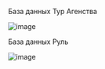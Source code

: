 База данных Тур Агенства

![image](https://github.com/DelpanDDD/demoekz/assets/98009151/aebfb611-3a31-4cc6-a09a-c7ff080907db)

База данных Руль

![image](https://github.com/DelpanDDD/demoekz/assets/98009151/6b2196f8-4355-4120-87bf-22f81a23d9cd)
